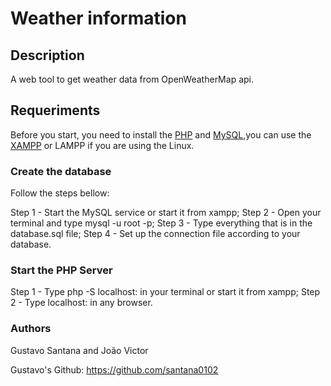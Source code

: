 # Weather information

## Description
A web tool to get weather data from OpenWeatherMap api.

## Requeriments 

Before you start, you need to install the [PHP](https://www.php.net/) and [MySQL](https://www.mysql.com/),you can use the [XAMPP](https://www.apachefriends.org/pt_br/index.html) or LAMPP if you are using the Linux.

### Create the database

Follow the steps bellow:

Step 1 - Start the MySQL service or start it from xampp;
Step 2 - Open your terminal and type mysql -u root -p;
Step 3 - Type everything that is in the database.sql file;
Step 4 - Set up the connection file according to your database.

### Start the PHP Server

Step 1 - Type php -S localhost:<PORT> in your terminal or start it from xampp;
Step 2 - Type localhost:<PORT> in any browser.

### Authors

Gustavo Santana and João Victor

Gustavo's Github: <https://github.com/santana0102>